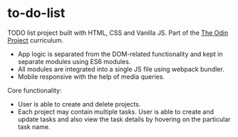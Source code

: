 # to-do-list


TODO list project built with HTML, CSS and Vanilla JS. Part of the [The Odin Project](https://www.theodinproject.com/dashboard) curriculum.
* App logic is separated from the DOM-related functionality and kept in separate modules using ES6 modules.
* All modules are integrated into a single JS file using webpack bundler.
* Mobile responsive with the help of media queries. 

Core functionality:
* User is able to create and delete projects.
* Each project may contain multiple tasks. User is able to create and update tasks and also view the task details by hovering on the particular task name. 

